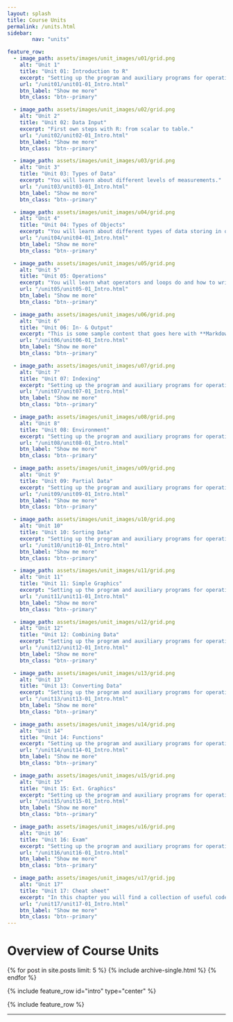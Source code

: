 ```yaml
---
layout: splash
title: Course Units
permalink: /units.html
sidebar:
        nav: "units"

feature_row:
  - image_path: assets/images/unit_images/u01/grid.png
    alt: "Unit 1"
    title: "Unit 01: Introduction to R"
    excerpt: "Setting up the program and auxiliary programs for operating R and introduce a few tools if you get stuck."
    url: "/unit01/unit01-01_Intro.html"
    btn_label: "Show me more"
    btn_class: "btn--primary"

  - image_path: assets/images/unit_images/u02/grid.png
    alt: "Unit 2"
    title: "Unit 02: Data Input"
    excerpt: "First own steps with R: from scalar to table."
    url: "/unit02/unit02-01_Intro.html"
    btn_label: "Show me more"
    btn_class: "btn--primary"

  - image_path: assets/images/unit_images/u03/grid.png
    alt: "Unit 3"
    title: "Unit 03: Types of Data"
    excerpt: "You will learn about different levels of measurements."
    url: "/unit03/unit03-01_Intro.html"
    btn_label: "Show me more"
    btn_class: "btn--primary"

  - image_path: assets/images/unit_images/u04/grid.png
    alt: "Unit 4"
    title: "Unit 04: Types of Objects"
    excerpt: "You will learn about different types of data storing in objects."
    url: "/unit04/unit04-01_Intro.html"
    btn_label: "Show me more"
    btn_class: "btn--primary"

  - image_path: assets/images/unit_images/u05/grid.png
    alt: "Unit 5"
    title: "Unit 05: Operations"
    excerpt: "You will learn what operators and loops do and how to write a if-then-else construct."
    url: "/unit05/unit05-01_Intro.html"
    btn_label: "Show me more"
    btn_class: "btn--primary"

  - image_path: assets/images/unit_images/u06/grid.png
    alt: "Unit 6"
    title: "Unit 06: In- & Output"
    excerpt: "This is some sample content that goes here with **Markdown** formatting."
    url: "/unit06/unit06-01_Intro.html"
    btn_label: "Show me more"
    btn_class: "btn--primary"  

  - image_path: assets/images/unit_images/u07/grid.png
    alt: "Unit 7"
    title: "Unit 07: Indexing"
    excerpt: "Setting up the program and auxiliary programs for operating R and introduce a few tools if you get stuck."
    url: "/unit07/unit07-01_Intro.html"
    btn_label: "Show me more"
    btn_class: "btn--primary"

  - image_path: assets/images/unit_images/u08/grid.png
    alt: "Unit 8"
    title: "Unit 08: Environment"
    excerpt: "Setting up the program and auxiliary programs for operating R and introduce a few tools if you get stuck."
    url: "/unit08/unit08-01_Intro.html"
    btn_label: "Show me more"
    btn_class: "btn--primary"

  - image_path: assets/images/unit_images/u09/grid.png
    alt: "Unit 9"
    title: "Unit 09: Partial Data"
    excerpt: "Setting up the program and auxiliary programs for operating R and introduce a few tools if you get stuck."
    url: "/unit09/unit09-01_Intro.html"
    btn_label: "Show me more"
    btn_class: "btn--primary"

  - image_path: assets/images/unit_images/u10/grid.png
    alt: "Unit 10"
    title: "Unit 10: Sorting Data"
    excerpt: "Setting up the program and auxiliary programs for operating R and introduce a few tools if you get stuck."
    url: "/unit10/unit10-01_Intro.html"
    btn_label: "Show me more"
    btn_class: "btn--primary"

  - image_path: assets/images/unit_images/u11/grid.png
    alt: "Unit 11"
    title: "Unit 11: Simple Graphics"
    excerpt: "Setting up the program and auxiliary programs for operating R and introduce a few tools if you get stuck."
    url: "/unit11/unit11-01_Intro.html"
    btn_label: "Show me more"
    btn_class: "btn--primary"

  - image_path: assets/images/unit_images/u12/grid.png
    alt: "Unit 12"
    title: "Unit 12: Combining Data"
    excerpt: "Setting up the program and auxiliary programs for operating R and introduce a few tools if you get stuck."
    url: "/unit12/unit12-01_Intro.html"
    btn_label: "Show me more"
    btn_class: "btn--primary"

  - image_path: assets/images/unit_images/u13/grid.png
    alt: "Unit 13"
    title: "Unit 13: Converting Data"
    excerpt: "Setting up the program and auxiliary programs for operating R and introduce a few tools if you get stuck."
    url: "/unit13/unit13-01_Intro.html"
    btn_label: "Show me more"
    btn_class: "btn--primary"

  - image_path: assets/images/unit_images/u14/grid.png
    alt: "Unit 14"
    title: "Unit 14: Functions"
    excerpt: "Setting up the program and auxiliary programs for operating R and introduce a few tools if you get stuck."
    url: "/unit14/unit14-01_Intro.html"
    btn_label: "Show me more"
    btn_class: "btn--primary"

  - image_path: assets/images/unit_images/u15/grid.png
    alt: "Unit 15"
    title: "Unit 15: Ext. Graphics"
    excerpt: "Setting up the program and auxiliary programs for operating R and introduce a few tools if you get stuck."
    url: "/unit15/unit15-01_Intro.html"
    btn_label: "Show me more"
    btn_class: "btn--primary"

  - image_path: assets/images/unit_images/u16/grid.png
    alt: "Unit 16"
    title: "Unit 16: Exam"
    excerpt: "Setting up the program and auxiliary programs for operating R and introduce a few tools if you get stuck."
    url: "/unit16/unit16-01_Intro.html"
    btn_label: "Show me more"
    btn_class: "btn--primary"

  - image_path: assets/images/unit_images/u17/grid.jpg
    alt: "Unit 17"
    title: "Unit 17: Cheat sheet"
    excerpt: "In this chapter you will find a collection of useful code snippets."
    url: "/unit17/unit17-01_Intro.html"
    btn_label: "Show me more"
    btn_class: "btn--primary"
---
```


# Overview of Course Units

{% for post in site.posts limit: 5 %}
  {% include archive-single.html %}
{% endfor %}

{% include feature_row id="intro" type="center" %}

{% include feature_row %}

---

<!---
your comment goes here
and here
{% include units_page %}
-->
